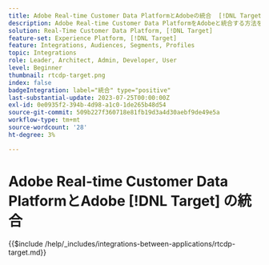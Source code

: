 ```yaml
---
title: Adobe Real-time Customer Data PlatformとAdobeの統合  [!DNL Target]
description: Adobe Real-time Customer Data PlatformをAdobeと統合する方法を説明します  [!DNL Target]。
solution: Real-Time Customer Data Platform, [!DNL Target]
feature-set: Experience Platform, [!DNL Target]
feature: Integrations, Audiences, Segments, Profiles
topic: Integrations
role: Leader, Architect, Admin, Developer, User
level: Beginner
thumbnail: rtcdp-target.png
index: false
badgeIntegration: label="統合" type="positive"
last-substantial-update: 2023-07-25T00:00:00Z
exl-id: 0e0935f2-394b-4d98-a1c0-1de265b48d54
source-git-commit: 509b227f360718e81fb19d3a4d30aebf9de49e5a
workflow-type: tm+mt
source-wordcount: '28'
ht-degree: 3%

---
```


# Adobe Real-time Customer Data PlatformとAdobe [!DNL Target] の統合

{{$include /help/_includes/integrations-between-applications/rtcdp-target.md}}

